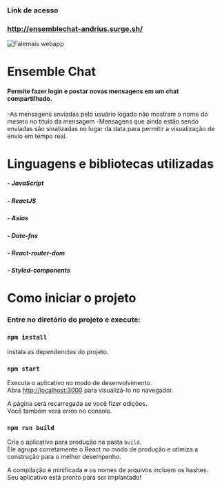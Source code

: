 ### Link de acesso
### http://ensemblechat-andrius.surge.sh/

![Falemais webapp](https://i.ibb.co/VSGZwgk/Capturar.png)
# Ensemble Chat

#### Permite fazer login e postar novas mensagens em um chat compartilhado.
-As mensagens enviadas pelo usuário logado não mostram o nome do mesmo no titulo da mensagem
-Mensagens que ainda estão sendo enviadas são sinalizadas no lugar da data para permitir a visualização de envio em tempo real.

# Linguagens e bibliotecas utilizadas

##### - JavaScript
##### - ReactJS
##### - Axios
##### - Date-fns
##### - React-router-dom
##### - Styled-components

# Como iniciar o projeto

### Entre no diretório do projeto e execute:

### `npm install`

Instala as dependencias do projeto.

### `npm start`

Executa o aplicativo no modo de desenvolvimento.<br />
Abra [http://localhost:3000](http://localhost:3000) para visualizá-lo no navegador.

A página será recarregada se você fizer edições. <br />
Você também verá erros no console.

### `npm run build`

Cria o aplicativo para produção na pasta `build`. <br />
Ele agrupa corretamente o React no modo de produção e otimiza a construção para o melhor desempenho.

A compilação é minificada e os nomes de arquivos incluem os hashes. <br />
Seu aplicativo está pronto para ser implantado!